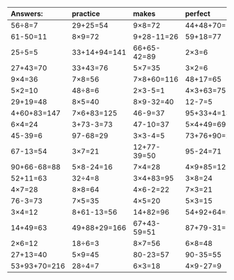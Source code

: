 | Answers: | practice | makes | perfect | ! |
| :--- | :--- | :--- | :--- | :--- |
| 56÷8=7 | 29+25=54 | 9×8=72 | 44+48+70=162 | 6×6=36 | 
| 61-50=11 | 8×9=72 | 9+28-11=26 | 59+18=77 | 7×9=63 | 
| 25÷5=5 | 33+14+94=141 | 66+65-42=89 | 2×3=6 | 53+4=57 | 
| 27+43=70 | 33+43=76 | 5×7=35 | 3×2=6 | 72-59=13 | 
| 9×4=36 | 7×8=56 | 7×8+60=116 | 48+17=65 | 30÷5=6 | 
| 5×2=10 | 48÷8=6 | 2×3-5=1 | 4×3+63=75 | 18+38=56 | 
| 29+19=48 | 8×5=40 | 8×9-32=40 | 12-7=5 | 7×6=42 | 
| 4+60+83=147 | 7×6+83=125 | 46-9=37 | 95+33+4=132 | 75+81+26=182 | 
| 6×4=24 | 3+73-3=73 | 47-10=37 | 5×4+49=69 | 37+69-92=14 | 
| 45-39=6 | 97-68=29 | 3×3-4=5 | 73+76+90=239 | 34-4=30 | 
| 67-13=54 | 3×7=21 | 12+77-39=50 | 95-24=71 | 3×3=9 | 
| 90+66-68=88 | 5×8-24=16 | 7×4=28 | 4×9+85=121 | 64-26=38 | 
| 52+11=63 | 32÷4=8 | 3×4+83=95 | 3×8=24 | 71-71=0 | 
| 4×7=28 | 8×8=64 | 4×6-2=22 | 7×3=21 | 8+61=69 | 
| 76-3=73 | 7×5=35 | 4×5=20 | 5×3=15 | 2×5=10 | 
| 3×4=12 | 8+61-13=56 | 14+82=96 | 54+92+64=210 | 51-35=16 | 
| 14+49=63 | 49+88+29=166 | 67+43-59=51 | 87+79-31=135 | 29+54=83 | 
| 2×6=12 | 18÷6=3 | 8×7=56 | 6×8=48 | 58-24=34 | 
| 27+13=40 | 5×9=45 | 80-23=57 | 90-35=55 | 84-30=54 | 
| 53+93+70=216 | 28÷4=7 | 6×3=18 | 4×9-27=9 | 6×2=12 | 
